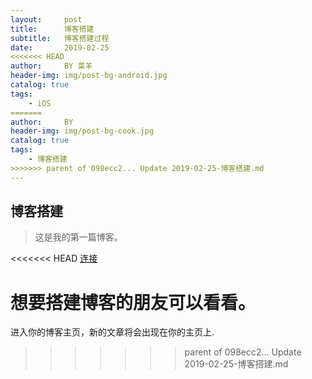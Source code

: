 ```yaml
---
layout:     post
title:      博客搭建
subtitle:   博客搭建过程
date:       2019-02-25
<<<<<<< HEAD
author:     BY 菜羊
header-img: img/post-bg-android.jpg
catalog: true
tags:
    - iOS
=======
author:     BY
header-img: img/post-bg-cook.jpg
catalog: true
tags:
    - 博客搭建
>>>>>>> parent of 098ecc2... Update 2019-02-25-博客搭建.md
---
```


## 博客搭建
>这是我的第一篇博客。

<<<<<<< HEAD
[连接](https://www.jianshu.com/p/e68fba58f75c?_blank)

想要搭建博客的朋友可以看看。
=======
进入你的博客主页，新的文章将会出现在你的主页上.
>>>>>>> parent of 098ecc2... Update 2019-02-25-博客搭建.md
